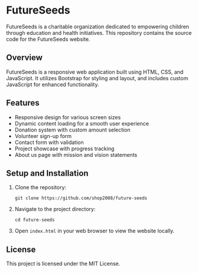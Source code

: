 # FutureSeeds

FutureSeeds is a charitable organization dedicated to empowering children through education and health initiatives. This repository contains the source code for the FutureSeeds website.

## Overview

FutureSeeds is a responsive web application built using HTML, CSS, and JavaScript. It utilizes Bootstrap for styling and layout, and includes custom JavaScript for enhanced functionality.

## Features

- Responsive design for various screen sizes
- Dynamic content loading for a smooth user experience
- Donation system with custom amount selection
- Volunteer sign-up form
- Contact form with validation
- Project showcase with progress tracking
- About us page with mission and vision statements

## Setup and Installation

1. Clone the repository:
   ```
   git clone https://github.com/shop2008/future-seeds
   ```

2. Navigate to the project directory:
   ```
   cd future-seeds
   ```

3. Open `index.html` in your web browser to view the website locally.

## License

This project is licensed under the MIT License.

